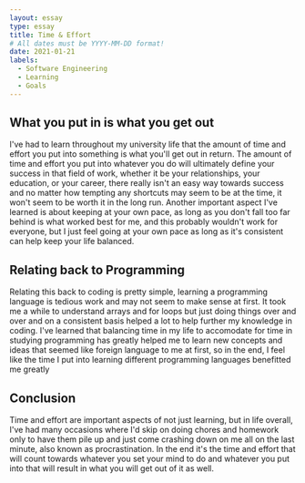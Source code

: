 ```yaml
---
layout: essay
type: essay
title: Time & Effort
# All dates must be YYYY-MM-DD format!
date: 2021-01-21
labels:
  - Software Engineering
  - Learning
  - Goals
---
```


## What you put in is what you get out

I've had to learn throughout my university life that the amount of time and effort you put into something is what you'll get out in return. The amount of time and effort you put into whatever you do will ultimately define your success in that field of work, whether it be your relationships, your education, or your career, there really isn't an easy way towards success and no matter how tempting any shortcuts may seem to be at the time, it won't seem to be worth it in the long run. Another important aspect I've learned is about keeping at your own pace, as long as you don't fall too far behind is what worked best for me, and this probably wouldn't work for everyone, but I just feel going at your own pace as long as it's consistent can help keep your life balanced.

## Relating back to Programming

Relating this back to coding is pretty simple, learning a programming language is tedious work and may not seem to make sense at first. It took me a while to understand arrays and for loops but just doing things over and over and on a consistent basis helped a lot to help further my knowledge in coding. I've learned that balancing time in my life to accomodate for time in studying programming has greatly helped me to learn new concepts and ideas that seemed like foreign language to me at first, so in the end, I feel like the time I put into learning different programming languages benefitted me greatly

## Conclusion

Time and effort are important aspects of not just learning, but in life overall, I've had many occasions where I'd skip on doing chores and homework only to have them pile up and just come crashing down on me all on the last minute, also known as procrastination. In the end it's the time and effort that will count towards whatever you set your mind to do and whatever you put into that will result in what you will get out of it as well. 
